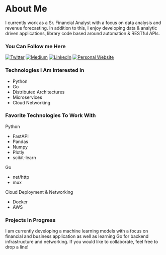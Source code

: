 # About Me

I currently work as a Sr. Financial Analyst with a focus on data analysis and revenue forecasting. In addition to this, I enjoy developing data & analytic driven applications, library code based around automation & RESTful APIs.

### You Can Follow me Here

<a href="https://twitter.com/intent/follow?screen_name=sunnermatt&tw_p=followbutton" target="_blank"><img alt="Twitter" src="https://img.shields.io/badge/twitter-%231DA1F2.svg?&style=for-the-badge&logo=twitter&logoColor=white" /></a>
<a href="https://medium.com/@sunnermatt" target="_blank"><img alt="Medium" src="https://img.shields.io/badge/medium-%2312100E.svg?&style=for-the-badge&logo=medium&logoColor=white" /></a>
<a href="https://www.linkedin.com/in/mattsunner" target="_blank"><img alt="LinkedIn" src="https://img.shields.io/badge/linkedin-%230077B5.svg?&style=for-the-badge&logo=linkedin&logoColor=white" /></a>
<a href="http://mattsunner.com" target="_blank"><img alt="Personal Website" src="https://img.shields.io/badge/Personal%20Website-%2312100E.svg?&style=for-the-badge&logoColor=white" /></a>

### Technologies I Am Interested In

- Python
- Go
- Distributed Architectures
- Microservices
- Cloud Networking

### Favorite Technologies To Work With

Python

- FastAPI
- Pandas
- Numpy
- Plotly
- scikit-learn

Go
- net/http
- mux

Cloud Deployment & Networking

- Docker
- AWS


### Projects In Progress

I am currently developing a machine learning models with a focus on financial and business application as well as learning Go for backend infrastructure and networking. If you would like to collaborate, feel free to drop a line!
